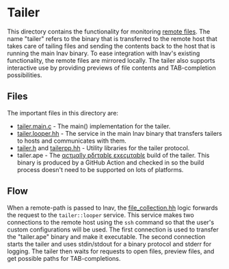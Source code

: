 # Tailer

This directory contains the functionality for monitoring
[remote files](https://docs.lnav.org/en/latest/usage.html#remote-files).  The
name "tailer" refers to the binary that is transferred to the remote host that
takes care of tailing files and sending the contents back to the host that is
running the main lnav binary.  To ease integration with lnav's existing
functionality, the remote files are mirrored locally.  The tailer also
supports interactive use by providing previews of file contents and
TAB-completion possibilities.

## Files

The important files in this directory are:

- [tailer.main.c](tailer.main.c) - The main() implementation for the tailer.
- [tailer.looper.hh](tailer.looper.hh) - The service in the main lnav binary
  that transfers tailers to hosts and communicates with them.
- [tailer.h](tailer.h) and [tailerpp.hh](tailerpp.hh) - Utility libraries for
  the tailer protocol.
- tailer.ape - The [αcτµαlly pδrταblε εxεcµταblε](https://justine.lol/ape.html)
  build of the tailer.  This binary is produced by a GitHub Action and checked
  in so the build process doesn't need to be supported on lots of platforms.

## Flow

When a remote-path is passed to lnav, the
[file_collection.hh](../file_collection.hh) logic forwards the request to the
`tailer::looper` service.  This service makes two connections to the remote
host using the `ssh` command so that the user's custom configurations will be
used.  The first connection is used to transfer the "tailer.ape" binary and
make it executable.  The second connection starts the tailer and uses
stdin/stdout for a binary protocol and stderr for logging.  The tailer then
waits for requests to open files, preview files, and get possible paths for
TAB-completions.
